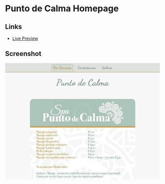 # Punto de Calma Homepage

## Links

- [Live Preview](http://groundedwanderer.dev/punto-de-calma-homepage/)

## Screenshot

![Screenshot of the website](./src/images/screenshot.png)
